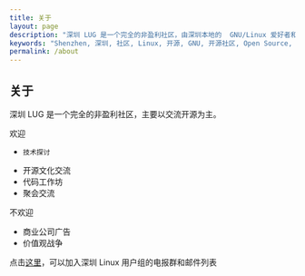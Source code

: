 ```yaml
---
title: 关于
layout: page
description: "深圳 LUG 是一个完全的非盈利社区，由深圳本地的  GNU/Linux 爱好者和开源爱好者组成，主要包括线上交流、不定期聚会和沙龙。 "
keywords: "Shenzhen, 深圳, 社区, Linux, 开源, GNU, 开源社区, Open Source, Android, 微信群, 电报群, QQ群, 邮件列表, 微信, 电报, QQ"
permalink: /about
---
```


## 关于

深圳 LUG 是一个完全的非盈利社区，主要以交流开源为主。

欢迎
*     技术探讨
*    开源文化交流
*    代码工作坊
*    聚会交流

不欢迎
*    商业公司广告
*    价值观战争

点击[这里](https://shenzhenlug.org/join)，可以加入深圳 Linux 用户组的电报群和邮件列表
